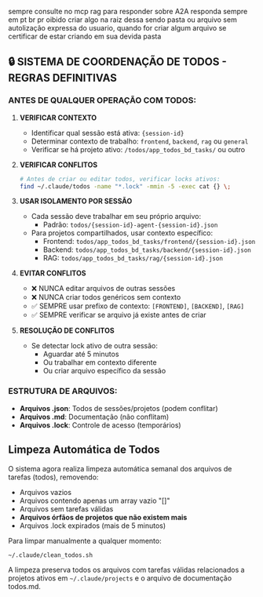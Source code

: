 sempre consulte no mcp rag para responder sobre A2A
responda sempre em pt br
pr oibido criar algo na raiz dessa sendo pasta ou arquivo sem autolização expressa do usuario, quando for criar algum arquivo se certificar de estar criando em sua devida pasta

## 🔒 SISTEMA DE COORDENAÇÃO DE TODOS - REGRAS DEFINITIVAS

### ANTES DE QUALQUER OPERAÇÃO COM TODOS:

1. **VERIFICAR CONTEXTO**
   - Identificar qual sessão está ativa: `{session-id}`
   - Determinar contexto de trabalho: `frontend`, `backend`, `rag` ou `general`
   - Verificar se há projeto ativo: `/todos/app_todos_bd_tasks/` ou outro

2. **VERIFICAR CONFLITOS**
   ```bash
   # Antes de criar ou editar todos, verificar locks ativos:
   find ~/.claude/todos -name "*.lock" -mmin -5 -exec cat {} \;
   ```

3. **USAR ISOLAMENTO POR SESSÃO**
   - Cada sessão deve trabalhar em seu próprio arquivo:
     - Padrão: `todos/{session-id}-agent-{session-id}.json`
   - Para projetos compartilhados, usar contexto específico:
     - Frontend: `todos/app_todos_bd_tasks/frontend/{session-id}.json`
     - Backend: `todos/app_todos_bd_tasks/backend/{session-id}.json`
     - RAG: `todos/app_todos_bd_tasks/rag/{session-id}.json`

4. **EVITAR CONFLITOS**
   - ❌ NUNCA editar arquivos de outras sessões
   - ❌ NUNCA criar todos genéricos sem contexto
   - ✅ SEMPRE usar prefixo de contexto: `[FRONTEND]`, `[BACKEND]`, `[RAG]`
   - ✅ SEMPRE verificar se arquivo já existe antes de criar

5. **RESOLUÇÃO DE CONFLITOS**
   - Se detectar lock ativo de outra sessão:
     - Aguardar até 5 minutos
     - Ou trabalhar em contexto diferente
     - Ou criar arquivo específico da sessão

### ESTRUTURA DE ARQUIVOS:
- **Arquivos .json**: Todos de sessões/projetos (podem conflitar)
- **Arquivos .md**: Documentação (não conflitam)
- **Arquivos .lock**: Controle de acesso (temporários)

## Limpeza Automática de Todos

O sistema agora realiza limpeza automática semanal dos arquivos de tarefas (todos), removendo:
- Arquivos vazios
- Arquivos contendo apenas um array vazio "[]"
- Arquivos sem tarefas válidas
- **Arquivos órfãos de projetos que não existem mais**
- Arquivos .lock expirados (mais de 5 minutos)

Para limpar manualmente a qualquer momento:
```bash
~/.claude/clean_todos.sh
```

A limpeza preserva todos os arquivos com tarefas válidas relacionados a projetos ativos em `~/.claude/projects` e o arquivo de documentação todos.md.
